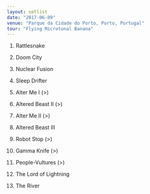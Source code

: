 ```yaml
---
layout: setlist
date: "2017-06-09"
venue: "Parque da Cidade do Porto, Porto, Portugal"
tour: "Flying Microtonal Banana"
---
```



 1. Rattlesnake

 2. Doom City

 3. Nuclear Fusion

 4. Sleep Drifter

 5. Alter Me I
    (>)

 6. Altered Beast II
    (>)

 7. Alter Me II
    (>)

 8. Altered Beast III

 9. Robot Stop
    (>)

10. Gamma Knife
    (>)

11. People-Vultures
    (>)

12. The Lord of Lightning

13. The River


